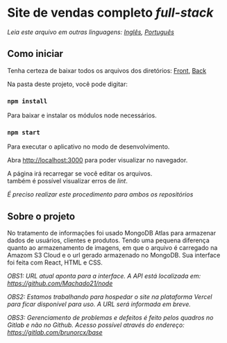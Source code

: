 # Site de vendas completo *full-stack*
*Leia este arquivo em outras linguagens: [Inglês](README.md), [Português](README.pt.md)*

## Como iniciar
Tenha certeza de baixar todos os arquivos dos diretórios: [Front](README.md), [Back](https://github.com/Machado21/node/tree/main)

Na pasta deste projeto, você pode digitar:
### `npm install`
Para baixar e instalar os módulos node necessários.
### `npm start`
Para executar o aplicativo no modo de desenvolvimento.

Abra [http://localhost:3000](http://localhost:3000) para poder visualizar no navegador.

A página irá recarregar se você editar os arquivos.\
também é possível visualizar erros de *lint*.

*É preciso realizar este procedimento para ambos os repositórios*

## Sobre o projeto
No tratamento de informações foi usado MongoDB Atlas para armazenar dados de usuários, clientes e produtos. Tendo uma pequena diferença quanto ao armazenamento de imagens, em que o arquivo é carregado na Amazom S3 Cloud e o url gerado armazenado no MongoDB. Sua interface foi feita com React, HTML e CSS.

*OBS1: URL atual aponta para a interface. A API está localizada em: https://github.com/Machado21/node*

*OBS2: Estamos trabalhando para hospedar o site na plataforma Vercel para ficar disponível para uso. A URL será informada em breve.*

*OBS3: Gerenciamento de problemas e defeitos é feito pelos quadros no Gitlab e não no Github. Acesso possível através do endereço: https://gitlab.com/brunorcx/base*
